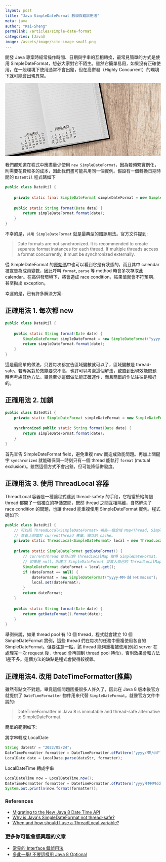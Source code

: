 ```yaml
---
layout: post
title: "Java SimpleDateFormat 教學與錯誤用法"
meta: java
author: "Kai-Sheng"
permalink: /articles/simple-date-format
categories: [Java]
image: /assets/image/site-image-small.png
--- 
```


開發 Java 專案時經常操作時間、日期與字串的互相轉換，最常見簡單的方式是使用 SimpleDateFormat，想必大家對它不陌生。雖然它簡單易用，如果沒有正確使用，在一般環境下使用通常不會出錯，但在高併發（Highly Concurrent）的環境下就可能會出現異常。

![why-simple-date-format-is-bad.png](/assets/image/simple-date-format.png?size=full)

我們都知道在程式中應盡量少使用 `new SimpleDateFormat`，因為若頻繁實例化，則需要花費較多的成本，因此我們盡可能共用同一個實例。假設有一個轉換日期時間的 `DateUtil` 程式碼如下
 
```java
public class DateUtil {

    private static final SimpleDateFormat simpleDateFormat = new SimpleDateFormat("yyyy-MM-dd hh:mm:ss");
        
    public static String format(Date date) {
        return simpleDateFormat.format(date);
    }
}
```
不幸的是，`共用 SimpleDateFormat` 就是最典型的錯誤用法。官方文件提到:

> Date formats are not synchronized. It is recommended to create separate format instances for each thread. If multiple threads access a format concurrently, it must be synchronized externally.

從 SimpleDateFormat 的[原始碼](https://developer.classpath.org/doc/java/text/SimpleDateFormat-source.html)中也可以看到它是有狀態的，而且其中 calendar 被宣告為成員變數，因此呼叫 `format`, `parse` 等 method 時會多次存取此 calendar。在高併發環境下，將會造成 race condition，結果值就會不符預期，甚至拋出 exception。

幸運的是，已有許多解決方案: 

## **正確用法 1. 每次都 new**

```java
public class DateUtil {

    public static String format(Date date) {
        SimpleDateFormat simpleDateFormat = new SimpleDateFormat("yyyy-MM-dd hh:mm:ss");
        return simpleDateFormat.format(date);
    }
}
```

這是最簡單的做法，只要每次都宣告區域變數就可以了，區域變數是 thread-safe。若專案對於效能要求不高，也許可以考慮這個解法，或直到出現效能問題時再考慮其他方法。畢竟至少這個做法能正確運作，而且簡單的作法往往是較好的。

## **正確用法 2. 加鎖**
```java
public class DateUtil {
    private static SimpleDateFormat simpleDateFormat = new SimpleDateFormat("yyyy-MM-dd hh:mm:ss");

    synchronized public static String format(Date date) {
        return simpleDateFormat.format(date);
    }
}
```

首先宣告 SimpleDateFormat field，避免重複 new 而造成效能問題。再加上關鍵字 `synchronized` 就能確保同一時刻只有一個 thread 能執行 `format` (mutual exclusion)。雖然這個方式不會出錯，但可能降低併發度。 

## **正確用法 3. 使用 ThreadLocal 容器**
ThreadLocal 容器是一種讓程式達到 thread-safety 的手段，它相當於給每個 thread 都開了一個獨立的存儲空間，既然 thread 之間互相隔離，自然解決了 race condition 的問題，也讓 thread 能重複使用 SimpleDateFormat 實例。程式碼如下:

```java
public class DateUtil {
    // 可以把 ThreadLocal<SimpleDateFormat> 視為一個全域 Map<Thread, SimpleDateFormat>，key 就是 current thread
    // 意義上相當於 currentThread 專屬、獨立的 cache。
    private static ThreadLocal<SimpleDateFormat> local = new ThreadLocal<>();

    private static SimpleDateFormat getDateFormat() {
        // currentThread 從自己的 ThreadLocalMap 取得 SimpleDateFormat。
        // 如果是 null，則建立 SimpleDateFormat 並放入自己的 ThreadLocalMap 中。
        SimpleDateFormat dateFormat = local.get();
        if (dateFormat == null) {
            dateFormat = new SimpleDateFormat("yyyy-MM-dd HH:mm:ss");
            local.set(dateFormat);
        }
        return dateFormat;
    }

    public static String format(Date date) {
        return getDateFormat().format(date);
    }
}
```

舉例來說，如果 thread pool 有 10 個 thread，程式就會建立 10 個 SimpleDateFormat 實例，這些 thread 們在每次的任務中重複使用各自的 SimpleDateFormat。但要注意一點，該 thread 能夠重複被使用(例如 server 在處理完一次 request 後，thread 會再回到 thread pool 待命)，否則效果會和方法1差不多。這個方法的缺點是程式會變得較複雜。

## **正確用法4. 改用 DateTimeFormatter(推薦)**

雖然有點文不對題，畢竟這個問題困擾很多人許久了，因此在 Java 8 版本後官方就提供了 `DateTimeFormatter` 物件用來代替 `SimpleDateFormat`。就像官方文件中說的:

> DateTimeFormatter in Java 8 is immutable and thread-safe alternative to SimpleDateFormat.

簡單的範例如下:

將字串轉成 LocalDate
```java
String dateStr = "2022/05/24";
DateTimeFormatter formatter = DateTimeFormatter.ofPattern("yyyy/MM/dd");
LocalDate date = LocalDate.parse(dateStr, formatter);
```

LocalDateTime 轉成字串
```java
LocalDateTime now = LocalDateTime.now();
DateTimeFormatter formatter = DateTimeFormatter.ofPattern("yyyy年MM月dd日 hh:mm");
System.out.println(now.format(formatter));
```

### **References**
- [Migrating to the New Java 8 Date Time API](https://www.baeldung.com/migrating-to-java-8-date-time-api)
- [Why is Java's SimpleDateFormat not thread-safe?](https://stackoverflow.com/questions/6840803/why-is-javas-simpledateformat-not-thread-safe)
- [When and how should I use a ThreadLocal variable?](https://stackoverflow.com/questions/817856/when-and-how-should-i-use-a-threadlocal-variable)

### **更多你可能會感興趣的文章**
- [常見的 Interface 錯誤用法](/articles/anti-pattern-of-java-interface-impl-style)
- [多此一舉! 不要這樣用 Java 8 Optional](/articles/misuse-of-java-8-optional)